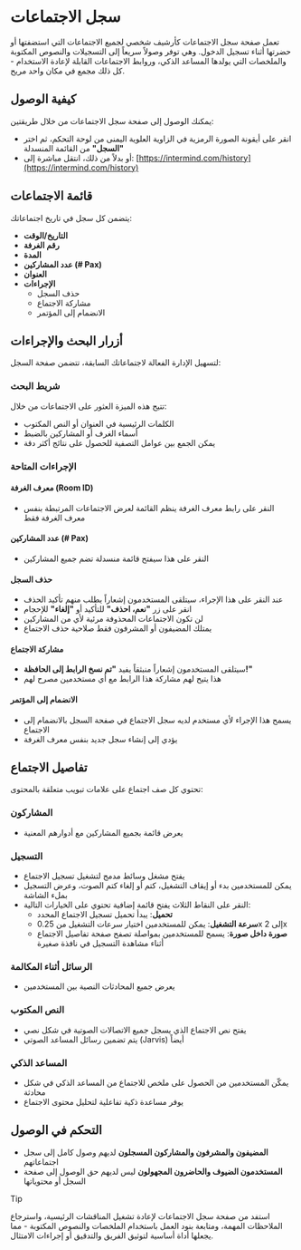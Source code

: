 # سجل الاجتماعات

تعمل صفحة سجل الاجتماعات كأرشيف شخصي لجميع الاجتماعات التي استضفتها أو حضرتها أثناء تسجيل الدخول. وهي توفر وصولاً سريعاً إلى التسجيلات والنصوص المكتوبة والملخصات التي يولدها المساعد الذكي، وروابط الاجتماعات القابلة لإعادة الاستخدام - كل ذلك مجمع في مكان واحد مريح.

## كيفية الوصول

يمكنك الوصول إلى صفحة سجل الاجتماعات من خلال طريقتين:

- انقر على أيقونة الصورة الرمزية في الزاوية العلوية اليمنى من لوحة التحكم، ثم اختر **"السجل"** من القائمة المنسدلة
- أو بدلاً من ذلك، انتقل مباشرة إلى: [https://intermind.com/history](https://intermind.com/history)

## قائمة الاجتماعات

يتضمن كل سجل في تاريخ اجتماعاتك:

- **التاريخ/الوقت**
- **رقم الغرفة**
- **المدة**
- **عدد المشاركين (# Pax)**
- **العنوان**
- **الإجراءات**
  - حذف السجل
  - مشاركة الاجتماع
  - الانضمام إلى المؤتمر

## أزرار البحث والإجراءات

لتسهيل الإدارة الفعالة لاجتماعاتك السابقة، تتضمن صفحة السجل:

### شريط البحث

تتيح هذه الميزة العثور على الاجتماعات من خلال:

- الكلمات الرئيسية في العنوان أو النص المكتوب
- أسماء الغرف أو المشاركين بالضبط
- يمكن الجمع بين عوامل التصفية للحصول على نتائج أكثر دقة

### الإجراءات المتاحة

#### معرف الغرفة (Room ID)

- النقر على رابط معرف الغرفة ينظم القائمة لعرض الاجتماعات المرتبطة بنفس معرف الغرفة فقط

#### عدد المشاركين (# Pax)

- النقر على هذا سيفتح قائمة منسدلة تضم جميع المشاركين

#### حذف السجل

- عند النقر على هذا الإجراء، سيتلقى المستخدمون إشعاراً يطلب منهم تأكيد الحذف
- انقر على زر **"نعم، احذف"** للتأكيد أو **"إلغاء"** للإحجام
- لن تكون الاجتماعات المحذوفة مرئية لأي من المشاركين
- يمتلك المضيفون أو المشرفون فقط صلاحية حذف الاجتماع

#### مشاركة الاجتماع

- سيتلقى المستخدمون إشعاراً منبثقاً يفيد **"تم نسخ الرابط إلى الحافظة!"**
- هذا يتيح لهم مشاركة هذا الرابط مع أي مستخدمين مصرح لهم

#### الانضمام إلى المؤتمر

- يسمح هذا الإجراء لأي مستخدم لديه سجل الاجتماع في صفحة السجل بالانضمام إلى الاجتماع
- يؤدي إلى إنشاء سجل جديد بنفس معرف الغرفة

## تفاصيل الاجتماع

تحتوي كل صف اجتماع على علامات تبويب متعلقة بالمحتوى:

### المشاركون

- يعرض قائمة بجميع المشاركين مع أدوارهم المعنية

### التسجيل

- يفتح مشغل وسائط مدمج لتشغيل تسجيل الاجتماع
- يمكن للمستخدمين بدء أو إيقاف التشغيل، كتم أو إلغاء كتم الصوت، وعرض التسجيل بملء الشاشة
- النقر على النقاط الثلاث يفتح قائمة إضافية تحتوي على الخيارات التالية:
  - **تحميل**: يبدأ تحميل تسجيل الاجتماع المحدد
  - **سرعة التشغيل**: يمكن للمستخدمين اختيار سرعات التشغيل من 0.25x إلى 2x
  - **صورة داخل صورة**: يسمح للمستخدمين بمواصلة تصفح صفحة تفاصيل الاجتماع أثناء مشاهدة التسجيل في نافذة صغيرة

### الرسائل أثناء المكالمة

- يعرض جميع المحادثات النصية بين المستخدمين

### النص المكتوب

- يفتح نص الاجتماع الذي يسجل جميع الاتصالات الصوتية في شكل نصي
- يتم تضمين رسائل المساعد الصوتي (Jarvis) أيضاً

### المساعد الذكي

- يمكّن المستخدمين من الحصول على ملخص للاجتماع من المساعد الذكي في شكل محادثة
- يوفر مساعدة ذكية تفاعلية لتحليل محتوى الاجتماع

## التحكم في الوصول

- **المضيفون والمشرفون والمشاركون المسجلون** لديهم وصول كامل إلى سجل اجتماعاتهم
- **المستخدمون الضيوف والحاضرون المجهولون** ليس لديهم حق الوصول إلى صفحة السجل أو محتوياتها

> [!TIP]
> استفد من صفحة سجل الاجتماعات لإعادة تشغيل المناقشات الرئيسية، واسترجاع الملاحظات المهمة، ومتابعة بنود العمل باستخدام الملخصات والنصوص المكتوبة - مما يجعلها أداة أساسية لتوثيق الفريق والتدقيق أو إجراءات الامتثال.
